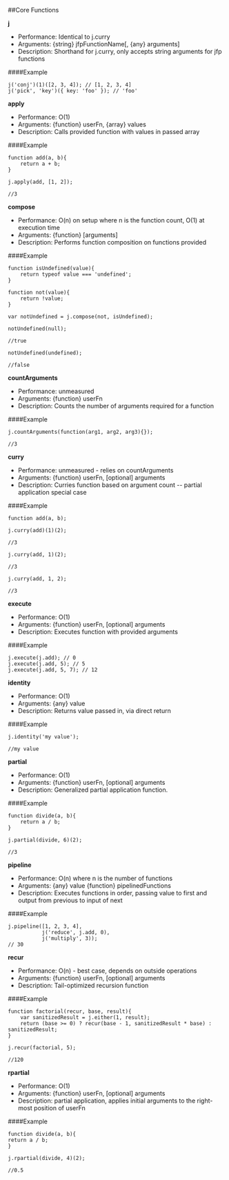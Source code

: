 ##Core Functions

**j**

- Performance: Identical to j.curry
- Arguments: {string} jfpFunctionName[, {any} arguments]
- Description: Shorthand for j.curry, only accepts string arguments for jfp functions

####Example

    j('conj')(1)([2, 3, 4]); // [1, 2, 3, 4]
    j('pick', 'key')({ key: 'foo' }); // 'foo'


**apply**

- Performance: O(1)
- Arguments: {function} userFn, {array} values
- Description: Calls provided function with values in passed array


####Example



    function add(a, b){
        return a + b;
    }

    j.apply(add, [1, 2]);

    //3




**compose**

- Performance: O(n) on setup where n is the function count, O(1) at execution time
- Arguments: {function} [arguments]
- Description: Performs function composition on functions provided


####Example



    function isUndefined(value){
        return typeof value === 'undefined';
    }

    function not(value){
        return !value;
    }

    var notUndefined = j.compose(not, isUndefined);

    notUndefined(null);

    //true

    notUndefined(undefined);

    //false




**countArguments**

- Performance: unmeasured
- Arguments: {function} userFn
- Description: Counts the number of arguments required for a function


####Example



    j.countArguments(function(arg1, arg2, arg3){});

    //3




**curry**

- Performance: unmeasured - relies on countArguments
- Arguments: {function} userFn, [optional] arguments
- Description: Curries function based on argument count -- partial application special case


####Example



    function add(a, b);

    j.curry(add)(1)(2);

    //3

    j.curry(add, 1)(2);

    //3

    j.curry(add, 1, 2);

    //3

**execute**

- Performance: O(1)
- Arguments: {function} userFn, [optional] arguments
- Description: Executes function with provided arguments


####Example

    j.execute(j.add); // 0
    j.execute(j.add, 5); // 5
    j.execute(j.add, 5, 7); // 12

    

**identity**

- Performance: O(1)
- Arguments: {any} value
- Description: Returns value passed in, via direct return


####Example



    j.identity('my value');

    //my value




**partial**

- Performance: O(1)
- Arguments: {function} userFn, [optional] arguments
- Description: Generalized partial application function.


####Example



    function divide(a, b){
        return a / b;
    }

    j.partial(divide, 6)(2);

    //3




**pipeline**

- Performance: O(n) where n is the number of functions
- Arguments: {any} value {function} pipelinedFunctions
- Description: Executes functions in order, passing value to first and output from previous to input of next


####Example

    j.pipeline([1, 2, 3, 4],
               j('reduce', j.add, 0),
               j('multiply', 3));
    // 30

**recur**

- Performance: O(n) - best case, depends on outside operations
- Arguments: {function} userFn, [optional] arguments
- Description: Tail-optimized recursion function


####Example



    function factorial(recur, base, result){
        var sanitizedResult = j.either(1, result);
        return (base >= 0) ? recur(base - 1, sanitizedResult * base) : sanitizedResult;
    }

    j.recur(factorial, 5);

    //120




**rpartial**

- Performance: O(1)
- Arguments: {function} userFn, [optional] arguments
- Description: partial application, applies initial arguments to the right-most position of userFn


####Example



    function divide(a, b){
    return a / b;
    }

    j.rpartial(divide, 4)(2);

    //0.5


